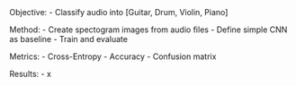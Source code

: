 <first>
Objective:
    - Classify audio into [Guitar, Drum, Violin, Piano]

Method:
    - Create spectogram images from audio files
    - Define simple CNN as baseline
    - Train and evaluate

Metrics:
    - Cross-Entropy
    - Accuracy
    - Confusion matrix

Results:
    - x
</first>